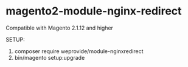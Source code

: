 # magento2-module-nginx-redirect

Compatible with Magento 2.1.12 and higher

SETUP:

1. composer require weprovide/module-nginxredirect
2. bin/magento setup:upgrade
